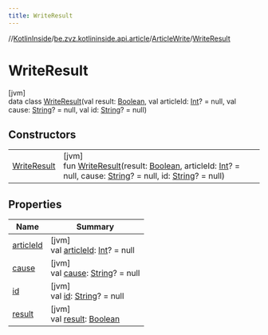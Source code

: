 ```yaml
---
title: WriteResult
---
```

//[KotlinInside](../../../../index.html)/[be.zvz.kotlininside.api.article](../../index.html)/[ArticleWrite](../index.html)/[WriteResult](index.html)



# WriteResult



[jvm]\
data class [WriteResult](index.html)(val result: [Boolean](https://kotlinlang.org/api/latest/jvm/stdlib/kotlin/-boolean/index.html), val articleId: [Int](https://kotlinlang.org/api/latest/jvm/stdlib/kotlin/-int/index.html)? = null, val cause: [String](https://kotlinlang.org/api/latest/jvm/stdlib/kotlin/-string/index.html)? = null, val id: [String](https://kotlinlang.org/api/latest/jvm/stdlib/kotlin/-string/index.html)? = null)



## Constructors


| | |
|---|---|
| [WriteResult](-write-result.html) | [jvm]<br>fun [WriteResult](-write-result.html)(result: [Boolean](https://kotlinlang.org/api/latest/jvm/stdlib/kotlin/-boolean/index.html), articleId: [Int](https://kotlinlang.org/api/latest/jvm/stdlib/kotlin/-int/index.html)? = null, cause: [String](https://kotlinlang.org/api/latest/jvm/stdlib/kotlin/-string/index.html)? = null, id: [String](https://kotlinlang.org/api/latest/jvm/stdlib/kotlin/-string/index.html)? = null) |


## Properties


| Name | Summary |
|---|---|
| [articleId](article-id.html) | [jvm]<br>val [articleId](article-id.html): [Int](https://kotlinlang.org/api/latest/jvm/stdlib/kotlin/-int/index.html)? = null |
| [cause](cause.html) | [jvm]<br>val [cause](cause.html): [String](https://kotlinlang.org/api/latest/jvm/stdlib/kotlin/-string/index.html)? = null |
| [id](id.html) | [jvm]<br>val [id](id.html): [String](https://kotlinlang.org/api/latest/jvm/stdlib/kotlin/-string/index.html)? = null |
| [result](result.html) | [jvm]<br>val [result](result.html): [Boolean](https://kotlinlang.org/api/latest/jvm/stdlib/kotlin/-boolean/index.html) |

